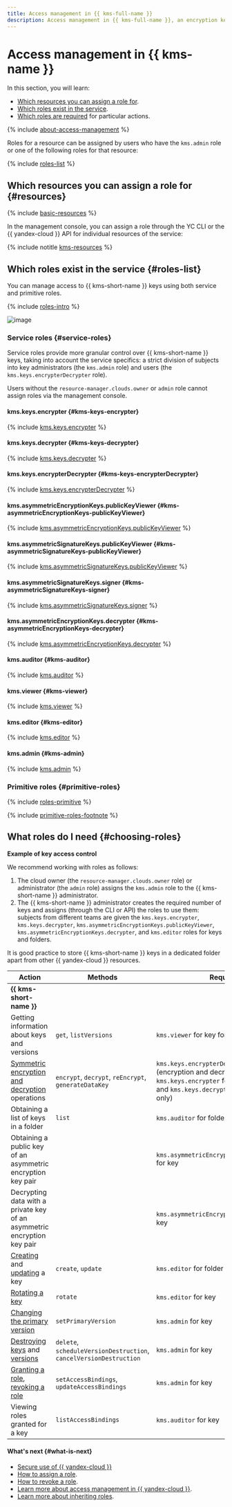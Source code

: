 ```yaml
---
title: Access management in {{ kms-full-name }}
description: Access management in {{ kms-full-name }}, an encryption key management system. This section describes the resources for which you can assign a role, the roles existing in the service, and the roles required to perform a particular action.
---
```


# Access management in {{ kms-name }}

In this section, you will learn:
* [Which resources you can assign a role for](#resources).
* [Which roles exist in the service](#roles-list).
* [Which roles are required](#choosing-roles) for particular actions.

{% include [about-access-management](../../_includes/iam/about-access-management.md) %}

Roles for a resource can be assigned by users who have the `kms.admin` role or one of the following roles for that resource:

{% include [roles-list](../../_includes/iam/roles-list.md) %}

## Which resources you can assign a role for {#resources}

{% include [basic-resources](../../_includes/iam/basic-resources-for-access-control.md) %}

In the management console, you can assign a role through the YC CLI or the {{ yandex-cloud }} API for individual resources of the service:

{% include notitle [kms-resources](../../_includes/iam/resources-with-access-control/kms.md) %}

## Which roles exist in the service {#roles-list}

You can manage access to {{ kms-short-name }} keys using both service and primitive roles.

{% include [roles-intro](../../_includes/roles-intro.md) %}

![image](../../_assets/kms/service-roles-hierarchy.svg)

### Service roles {#service-roles}

Service roles provide more granular control over {{ kms-short-name }} keys, taking into account the service specifics: a strict division of subjects into key administrators (the `kms.admin` role) and users (the `kms.keys.encrypterDecrypter` role).

Users without the `resource-manager.clouds.owner` or `admin` role cannot assign roles via the management console.

#### kms.keys.encrypter {#kms-keys-encrypter}

{% include [kms.keys.encrypter](../../_roles/kms/keys/encrypter.md) %}

#### kms.keys.decrypter {#kms-keys-decrypter}

{% include [kms.keys.decrypter](../../_roles/kms/keys/decrypter.md) %}

#### kms.keys.encrypterDecrypter {#kms-keys-encrypterDecrypter}

{% include [kms.keys.encrypterDecrypter](../../_roles/kms/keys/encrypterDecrypter.md) %}

#### kms.asymmetricEncryptionKeys.publicKeyViewer {#kms-asymmetricEncryptionKeys-publicKeyViewer}

{% include [kms.asymmetricEncryptionKeys.publicKeyViewer](../../_roles/kms/asymmetricEncryptionKeys/publicKeyViewer.md) %}

#### kms.asymmetricSignatureKeys.publicKeyViewer {#kms-asymmetricSignatureKeys-publicKeyViewer}

{% include [kms.asymmetricSignatureKeys.publicKeyViewer](../../_roles/kms/asymmetricSignatureKeys/publicKeyViewer.md) %}

#### kms.asymmetricSignatureKeys.signer {#kms-asymmetricSignatureKeys-signer}

{% include [kms.asymmetricSignatureKeys.signer](../../_roles/kms/asymmetricSignatureKeys/signer.md) %}

#### kms.asymmetricEncryptionKeys.decrypter {#kms-asymmetricEncryptionKeys-decrypter}

{% include [kms.asymmetricEncryptionKeys.decrypter](../../_roles/kms/asymmetricEncryptionKeys/decrypter.md) %}

#### kms.auditor {#kms-auditor}

{% include [kms.auditor](../../_roles/kms/auditor.md) %}

#### kms.viewer {#kms-viewer}

{% include [kms.viewer](../../_roles/kms/viewer.md) %}

#### kms.editor {#kms-editor}

{% include [kms.editor](../../_roles/kms/editor.md) %}

#### kms.admin {#kms-admin}

{% include [kms.admin](../../_roles/kms/admin.md) %}

### Primitive roles {#primitive-roles}

{% include [roles-primitive](../../_includes/roles-primitive.md) %}

{% include [primitive-roles-footnote](../../_includes/primitive-roles-footnote.md) %}

## What roles do I need {#choosing-roles}

**Example of key access control**

We recommend working with roles as follows:
1. The cloud owner (the `resource-manager.clouds.owner` role) or administrator (the `admin` role) assigns the `kms.admin` role to the {{ kms-short-name }} administrator.
1. The {{ kms-short-name }} administrator creates the required number of keys and assigns (through the CLI or API) the roles to use them: subjects from different teams are given the `kms.keys.encrypter`, `kms.keys.decrypter`, `kms.asymmetricEncryptionKeys.publicKeyViewer`, `kms.asymmetricEncryptionKeys.decrypter`, and `kms.editor` roles for keys and folders.

It is good practice to store {{ kms-short-name }} keys in a dedicated folder apart from other {{ yandex-cloud }} resources.

| Action | Methods | Required roles |
----- | ----- | -----
| **{{ kms-short-name }}** | |
| Getting information about keys and versions | `get`, `listVersions` | `kms.viewer` for key for folder |
| [Symmetric encryption and decryption](../api-ref/SymmetricCrypto/) operations | `encrypt`, `decrypt`, `reEncrypt`, `generateDataKey` | `kms.keys.encrypterDecrypter` for key (encryption and decryption), `kms.keys.encrypter` for key (encryption only), and `kms.keys.decrypter` for key (decryption only) |
| Obtaining a list of keys in a folder | `list` | `kms.auditor` for folder |
| Obtaining a public key of an asymmetric encryption key pair | | `kms.asymmetricEncryptionKeys.publicKeyViewer` for key |
| Decrypting data with a private key of an asymmetric encryption key pair | | `kms.asymmetricEncryptionKeys.decrypter` for key |
| [Creating](../operations/key.md#create) and [updating](../operations/key.md#update) a key | `create`, `update` | `kms.editor` for folder |
| [Rotating a key](../operations/key.md#rotate) | `rotate` | `kms.editor` for key |
| [Changing the primary version](../operations/version.md#make-primary) | `setPrimaryVersion` | `kms.admin` for key |
| [Destroying keys](../operations/key.md#delete) and [versions](../operations/version.md#delete) | `delete`, `scheduleVersionDestruction`, `cancelVersionDestruction` | `kms.admin` for key |
| [Granting a role](../../iam/operations/roles/grant.md), [revoking a role](../../iam/operations/roles/revoke.md) | `setAccessBindings`, `updateAccessBindings` | `kms.admin` for key |
| Viewing roles granted for a key | `listAccessBindings` | `kms.auditor` for key |

#### What's next {#what-is-next}

* [Secure use of {{ yandex-cloud }}](../../iam/best-practices/using-iam-securely.md)
* [How to assign a role](../../iam/operations/roles/grant.md).
* [How to revoke a role](../../iam/operations/roles/revoke.md).
* [Learn more about access management in {{ yandex-cloud }}](../../iam/concepts/access-control/index.md).
* [Learn more about inheriting roles](../../resource-manager/concepts/resources-hierarchy.md#access-rights-inheritance).
